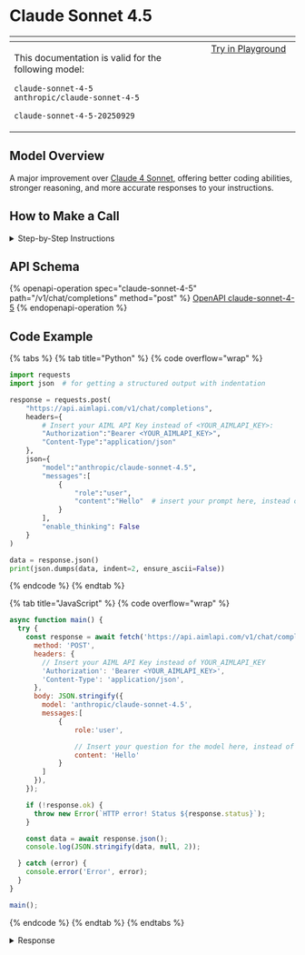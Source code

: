 # Claude Sonnet 4.5



<table data-header-hidden data-full-width="true"><thead><tr><th width="546.4443969726562" valign="top"></th><th width="202.666748046875" valign="top"></th></tr></thead><tbody><tr><td valign="top"><div data-gb-custom-block data-tag="hint" data-style="info" class="hint hint-info"><p>This documentation is valid for the following model:   </p><p><code>claude-sonnet-4-5</code><br><code>anthropic/claude-sonnet-4-5</code></p><p><code>claude-sonnet-4-5-20250929</code></p></div></td><td valign="top"><a href="https://aimlapi.com/app/?model=claude-sonnet-4-20250514&#x26;mode=chat" class="button primary">Try in Playground</a></td></tr></tbody></table>

## Model Overview

A major improvement over [Claude 4 Sonnet,](claude-4-sonnet.md) offering better coding abilities, stronger reasoning, and more accurate responses to your instructions.

## How to Make a Call

<details>

<summary>Step-by-Step Instructions</summary>

### :digit\_one:  Setup You Can’t Skip

:black\_small\_square:  [**Create an Account**](https://aimlapi.com/app/sign-up): Visit the AI/ML API website and create an account (if you don’t have one yet).\
:black\_small\_square:  [**Generate an API Key**](https://aimlapi.com/app/keys): After logging in, navigate to your account dashboard and generate your API key. Ensure that key is enabled on UI.

### &#x20;:digit\_two:  Copy the code example

At the bottom of this page, you'll find [a code example](claude-4-sonnet-1.md#code-example) that shows how to structure the request. Choose the code snippet in your preferred programming language and copy it into your development environment.

### :digit\_three:  Modify the code example

:black\_small\_square:  Replace `<YOUR_AIMLAPI_KEY>` with your actual AI/ML API key from your account.\
:black\_small\_square:  Insert your question or request into the `content` field—this is what the model will respond to.

### :digit\_four:  <sup><sub><mark style="background-color:yellow;">(Optional)<mark style="background-color:yellow;"><sub></sup> Adjust other optional parameters if needed

Only `model` and `messages` are required parameters for this model (and we’ve already filled them in for you in the example), but you can include optional parameters if needed to adjust the model’s behavior. Below, you can find the corresponding [API schema](claude-4-sonnet-1.md#api-schema), which lists all available parameters along with notes on how to use them.

### :digit\_five:  Run your modified code

Run your modified code in your development environment. Response time depends on various factors, but for simple prompts it rarely exceeds a few seconds.

{% hint style="success" %}
If you need a more detailed walkthrough for setting up your development environment and making a request step by step — feel free to use our [Quickstart guide](../../../quickstart/setting-up.md).
{% endhint %}

</details>

## API Schema

{% openapi-operation spec="claude-sonnet-4-5" path="/v1/chat/completions" method="post" %}
[OpenAPI claude-sonnet-4-5](https://raw.githubusercontent.com/aimlapi/api-docs/refs/heads/main/docs/api-references/text-models-llm/Anthropic/claude-sonnet-4-5.json)
{% endopenapi-operation %}

## Code Example

{% tabs %}
{% tab title="Python" %}
{% code overflow="wrap" %}
```python
import requests
import json  # for getting a structured output with indentation 

response = requests.post(
    "https://api.aimlapi.com/v1/chat/completions",
    headers={
        # Insert your AIML API Key instead of <YOUR_AIMLAPI_KEY>:
        "Authorization":"Bearer <YOUR_AIMLAPI_KEY>",
        "Content-Type":"application/json"
    },
    json={
        "model":"anthropic/claude-sonnet-4.5",
        "messages":[
            {
                "role":"user",
                "content":"Hello"  # insert your prompt here, instead of Hello
            }
        ],
        "enable_thinking": False
    }
)

data = response.json()
print(json.dumps(data, indent=2, ensure_ascii=False))
```
{% endcode %}
{% endtab %}

{% tab title="JavaScript" %}
{% code overflow="wrap" %}
```javascript
async function main() {
  try {
    const response = await fetch('https://api.aimlapi.com/v1/chat/completions', {
      method: 'POST',
      headers: {
        // Insert your AIML API Key instead of YOUR_AIMLAPI_KEY
        'Authorization': 'Bearer <YOUR_AIMLAPI_KEY>',
        'Content-Type': 'application/json',
      },
      body: JSON.stringify({
        model: 'anthropic/claude-sonnet-4.5',
        messages:[
            {
                role:'user',

                // Insert your question for the model here, instead of Hello:
                content: 'Hello'
            }
        ]
      }),
    });

    if (!response.ok) {
      throw new Error(`HTTP error! Status ${response.status}`);
    }

    const data = await response.json();
    console.log(JSON.stringify(data, null, 2));

  } catch (error) {
    console.error('Error', error);
  }
}

main();
```
{% endcode %}
{% endtab %}
{% endtabs %}

<details>

<summary>Response</summary>

{% code overflow="wrap" %}
```json5
{
  "id": "msg_011MNbgezv2p5BBE9RvnsZV9",
  "object": "chat.completion",
  "model": "claude-sonnet-4-20250514",
  "choices": [
    {
      "index": 0,
      "message": {
        "reasoning_content": "",
        "content": "Hello! How are you doing today? Is there anything I can help you with?",
        "role": "assistant"
      },
      "finish_reason": "end_turn",
      "logprobs": null
    }
  ],
  "created": 1748522617,
  "usage": {
    "prompt_tokens": 50,
    "completion_tokens": 630,
    "total_tokens": 680
  }
}
```
{% endcode %}

</details>
